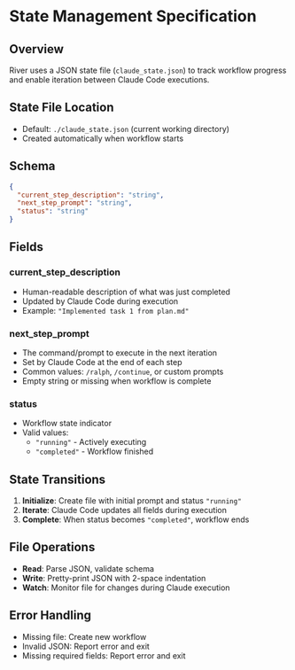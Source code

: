 # State Management Specification

## Overview

River uses a JSON state file (`claude_state.json`) to track workflow progress and enable iteration between Claude Code executions.

## State File Location

- Default: `./claude_state.json` (current working directory)
- Created automatically when workflow starts

## Schema

```json
{
  "current_step_description": "string",
  "next_step_prompt": "string",
  "status": "string"
}
```

## Fields

### current_step_description
- Human-readable description of what was just completed
- Updated by Claude Code during execution
- Example: `"Implemented task 1 from plan.md"`

### next_step_prompt
- The command/prompt to execute in the next iteration
- Set by Claude Code at the end of each step
- Common values: `/ralph`, `/continue`, or custom prompts
- Empty string or missing when workflow is complete

### status
- Workflow state indicator
- Valid values:
  - `"running"` - Actively executing
  - `"completed"` - Workflow finished

## State Transitions

1. **Initialize**: Create file with initial prompt and status `"running"`
2. **Iterate**: Claude Code updates all fields during execution
3. **Complete**: When status becomes `"completed"`, workflow ends

## File Operations

- **Read**: Parse JSON, validate schema
- **Write**: Pretty-print JSON with 2-space indentation
- **Watch**: Monitor file for changes during Claude execution

## Error Handling

- Missing file: Create new workflow
- Invalid JSON: Report error and exit
- Missing required fields: Report error and exit